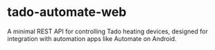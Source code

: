 # tado-automate-web
A minimal REST API for controlling Tado heating devices, designed for integration with automation apps like Automate on Android.
